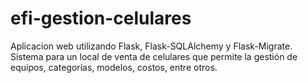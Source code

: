 # efi-gestion-celulares
Aplicacion web utilizando Flask, Flask-SQLAlchemy y Flask-Migrate. Sistema para un local de venta de celulares que permite la gestión de equipos, categorías, modelos, costos, entre otros.

